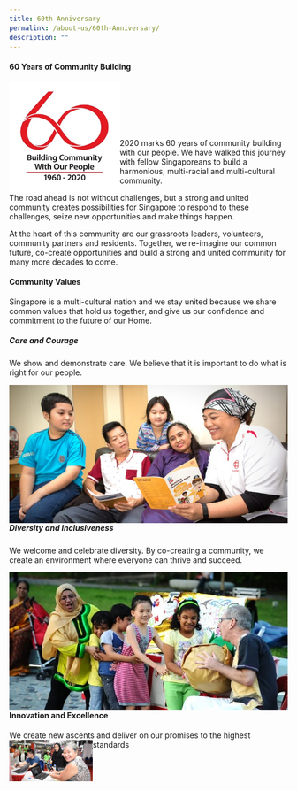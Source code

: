 ```yaml
---
title: 60th Anniversary
permalink: /about-us/60th-Anniversary/
description: ""
---
```

#### **60 Years of Community Building**


<img style="height:200px;width:200px" align="left" src="/images/About%20Us/60th%20Anniversary/pa60-logo-high-res462929700a1d6b0c895eff0000f6c7a3.jpg">
<br><br><br><br><br><br>
2020 marks 60 years of community building with our people. We have walked this journey with fellow Singaporeans to build a harmonious, multi-racial and multi-cultural community.

The road ahead is not without challenges, but a strong and united community creates possibilities for Singapore to respond to these challenges, seize new opportunities and make things happen.

At the heart of this community are our grassroots leaders, volunteers, community partners and residents. Together, we re-imagine our common future, co-create opportunities and build a strong and united community for many more decades to come.

#### **Community Values**
Singapore is a multi-cultural nation and we stay united because we share common values that hold us together, and give us our confidence and commitment to the future of our Home.

##### Care and Courage
We show and demonstrate care. We believe that it is important to do what is right for our people.

<img style="width=30%" align="left" src="/images/About%20Us/60th%20Anniversary/Care%20and%20Courage.jpg"><br><br><br><br><br><br>


##### Diversity and Inclusiveness
We welcome and celebrate diversity. By co-creating a community, we create an environment where everyone can thrive and succeed.

<img style="width=30%" align="left" src="/images/About%20Us/60th%20Anniversary/Diversity%20and%20Inclusiveness.jpg"><br><br><br><br><br><br>


#### Innovation and Excellence
We create new ascents and deliver on our promises to the highest standards
<img style="width:30%" align="left" src="/images/About%20Us/60th%20Anniversary/Innovation%20and%20Excellence.jpg">